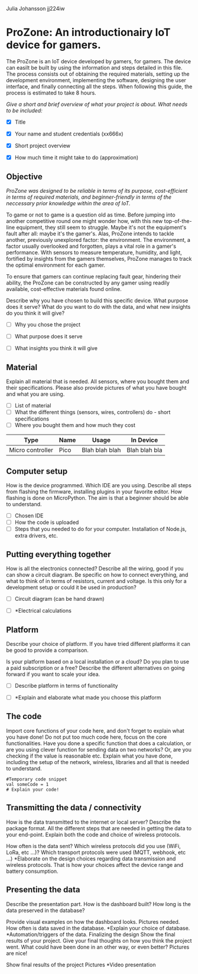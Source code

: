Julia Johansson jj224iw

# ProZone: An introductionairy IoT device for gamers.
The ProZone is an IoT device developed by gamers, for gamers. The device can easilt be built by using the information and steps detailed in this file.  The process consists out of obtaining the required materials, setting up the development environment, implementing the software, designing the user interface, and finally connecting all the steps. When following this guide, the process is estimated to take 8 hours.

*Give a short and brief overview of what your project is about. What needs to be included:*
- [x] Title
- [x] Your name and student credentials (xx666x)
- [x] Short project overview
- [x] How much time it might take to do (approximation)


## Objective
*ProZone was designed to be reliable in terms of its purpose, cost-efficient in terms of required materials, and beginner-friendly in terms of the neccessary prior knowledge within the area of IoT.*

To game or not to game is a question old as time. Before jumping into another competitive round one might wonder how, with this new top-of-the-line equipment, they still seem to struggle. Maybe it's not the equipment's fault after all: maybe it's the gamer's. Alas, ProZone intends to tackle another, previously unexplored factor: the environment. The environment, a factor usually overlooked and forgotten, plays a vital role in a gamer's performance. With sensors to measure temperature, humidity, and light, fortified by insights from the gamers themselves, ProZone manages to track the optimal environment for each gamer.

To ensure that gamers can continue replacing fault gear, hindering their ability, the ProZone can be constructed by any gamer using readily available, cost-effective materials found online.



Describe why you have chosen to build this specific device. What purpose does it serve? What do you want to do with the data, and what new insights do you think it will give?

- [ ] Why you chose the project
- [ ] What purpose does it serve
- [ ] What insights you think it will give


## Material
Explain all material that is needed. All sensors, where you bought them and their specifications. Please also provide pictures of what you have bought and what you are using.

- [ ] List of material
- [ ] What the different things (sensors, wires, controllers) do - short specifications
- [ ] Where you bought them and how much they cost

| Type | Name | Usage | In Device |
|---|---|---|---|
|Micro controller|Pico|Blah blah blah|Blah blah bla|

## Computer setup
How is the device programmed. Which IDE are you using. Describe all steps from flashing the firmware, installing plugins in your favorite editor. How flashing is done on MicroPython. The aim is that a beginner should be able to understand.

- [ ] Chosen IDE
- [ ] How the code is uploaded
- [ ] Steps that you needed to do for your computer. Installation of Node.js, extra drivers, etc.

## Putting everything together
How is all the electronics connected? Describe all the wiring, good if you can show a circuit diagram. Be specific on how to connect everything, and what to think of in terms of resistors, current and voltage. Is this only for a development setup or could it be used in production?

- [ ] Circuit diagram (can be hand drawn)
- [ ] *Electrical calculations


## Platform
Describe your choice of platform. If you have tried different platforms it can be good to provide a comparison.

Is your platform based on a local installation or a cloud? Do you plan to use a paid subscription or a free? Describe the different alternatives on going forward if you want to scale your idea.

- [ ] Describe platform in terms of functionality
- [ ] *Explain and elaborate what made you choose this platform


## The code
Import core functions of your code here, and don't forget to explain what you have done! Do not put too much code here, focus on the core functionalities. Have you done a specific function that does a calculation, or are you using clever function for sending data on two networks? Or, are you checking if the value is reasonable etc. Explain what you have done, including the setup of the network, wireless, libraries and all that is needed to understand.

```=
#Temporary code snippet
val someCode = 1
# Explain your code!
```

## Transmitting the data / connectivity
How is the data transmitted to the internet or local server? Describe the package format. All the different steps that are needed in getting the data to your end-point. Explain both the code and choice of wireless protocols.

How often is the data sent?
Which wireless protocols did you use (WiFi, LoRa, etc …)?
Which transport protocols were used (MQTT, webhook, etc …)
*Elaborate on the design choices regarding data transmission and wireless protocols. That is how your choices affect the device range and battery consumption.


## Presenting the data
Describe the presentation part. How is the dashboard built? How long is the data preserved in the database?

Provide visual examples on how the dashboard looks. Pictures needed.
How often is data saved in the database.
*Explain your choice of database.
*Automation/triggers of the data.
Finalizing the design
Show the final results of your project. Give your final thoughts on how you think the project went. What could have been done in an other way, or even better? Pictures are nice!

Show final results of the project
Pictures
*Video presentation
